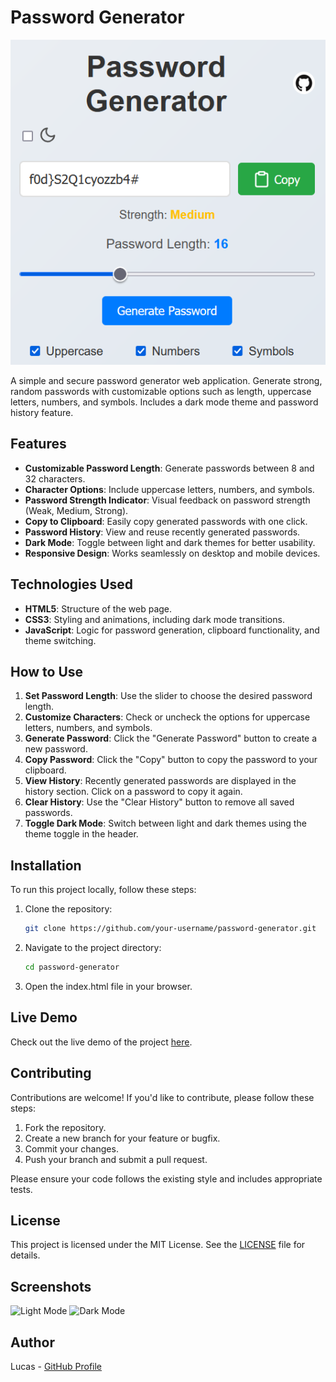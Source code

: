 # Password Generator

![Password Generation Preview](./short_preview.png)

A simple and secure password generator web application. Generate strong, random passwords with customizable options such as length, uppercase letters, numbers, and symbols. Includes a dark mode theme and password history feature.

## Features

- **Customizable Password Length**: Generate passwords between 8 and 32 characters.
- **Character Options**: Include uppercase letters, numbers, and symbols.
- **Password Strength Indicator**: Visual feedback on password strength (Weak, Medium, Strong).
- **Copy to Clipboard**: Easily copy generated passwords with one click.
- **Password History**: View and reuse recently generated passwords.
- **Dark Mode**: Toggle between light and dark themes for better usability.
- **Responsive Design**: Works seamlessly on desktop and mobile devices.

## Technologies Used

- **HTML5**: Structure of the web page.
- **CSS3**: Styling and animations, including dark mode transitions.
- **JavaScript**: Logic for password generation, clipboard functionality, and theme switching.

## How to Use

1. **Set Password Length**: Use the slider to choose the desired password length.
2. **Customize Characters**: Check or uncheck the options for uppercase letters, numbers, and symbols.
3. **Generate Password**: Click the "Generate Password" button to create a new password.
4. **Copy Password**: Click the "Copy" button to copy the password to your clipboard.
5. **View History**: Recently generated passwords are displayed in the history section. Click on a password to copy it again.
6. **Clear History**: Use the "Clear History" button to remove all saved passwords.
7. **Toggle Dark Mode**: Switch between light and dark themes using the theme toggle in the header.

## Installation

To run this project locally, follow these steps:

1. Clone the repository:
   ```bash
   git clone https://github.com/your-username/password-generator.git

2. Navigate to the project directory:
   ```bash
   cd password-generator

3. Open the index.html file in your browser.

## Live Demo
Check out the live demo of the project [here](https://lucaas-o.github.io/PasswordGenerator/).

## Contributing

Contributions are welcome! If you'd like to contribute, please follow these steps:

  1.  Fork the repository.
  2.  Create a new branch for your feature or bugfix.
  3.  Commit your changes.
  4.  Push your branch and submit a pull request.

Please ensure your code follows the existing style and includes appropriate tests.

## License
This project is licensed under the MIT License. See the [LICENSE](./LICENSE) file for details.

## Screenshots
![Light Mode](./light_mode_preview.png)
![Dark Mode](./dark_mode_preview.png)

## Author

Lucas - [GitHub Profile](https://github.com/Lucaas-o)